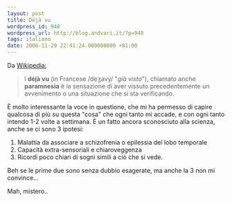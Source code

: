 ```yaml
---
layout: post
title: Déjà vu
wordpress_id: 948
wordpress_url: http://blog.andvari.it/?p=948
tags: italiano
date: 2006-11-29 22:41:24.000000000 +01:00
---
```

Da <a href="http://it.wikipedia.org/wiki/Déjà_vu">Wikipedia:</a>
<blockquote>l <strong>déjà vu</strong> (in Francese /<span class="IPA" title="Questa è una trascrizione IPA della pronuncia. Vedere l'alfabeto fonetico internazionale.">deʒavy</span>/ "<em>già visto</em>"), chiamato anche <strong>paramnesia</strong> è la sensazione di aver vissuto precedentemente un avvenimento o una situazione che si sta verificando.</blockquote>
È molto interessante la voce in questione, che mi ha permesso di capire qualcosa di più su questa "cosa" che ogni tanto mi accade, e con ogni tanto intendo 1-2 volte a settimana.
È un fatto ancora sconosciuto alla scienza, anche se ci sono 3 ipotesi:
<ol>
	<li>Malattia da associare a schizofrenia o epilessia del lobo temporale</li>
	<li>Capacità extra-sensoriali e chiaroveggenza</li>
	<li>Ricordi poco chiari di sogni simili a ciò che si vede.</li>
</ol>
Beh se le prime due sono senza dubbio esagerate, ma anche la 3 non mi convince...

Mah, mistero..
